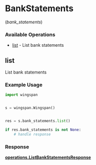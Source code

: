 # BankStatements
(*bank_statements*)

### Available Operations

* [list](#list) - List bank statements

## list

List bank statements

### Example Usage

```python
import wingspan


s = wingspan.Wingspan()


res = s.bank_statements.list()

if res.bank_statements is not None:
    # handle response
```


### Response

**[operations.ListBankStatementsResponse](../../models/operations/listbankstatementsresponse.md)**

